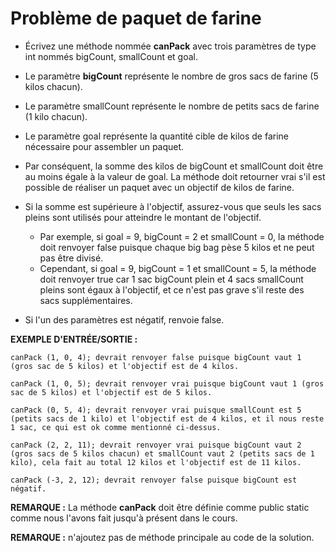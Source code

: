 # Problème de paquet de farine

+ Écrivez une méthode nommée **canPack** avec trois paramètres de type int nommés bigCount, smallCount et goal.

+ Le paramètre **bigCount** représente le nombre de gros sacs de farine (5 kilos chacun).

+ Le paramètre smallCount représente le nombre de petits sacs de farine (1 kilo chacun).

+ Le paramètre goal représente la quantité cible de kilos de farine nécessaire pour assembler un paquet.

+ Par conséquent, la somme des kilos de bigCount et smallCount doit être au moins égale à la valeur de goal. La méthode doit retourner vrai s'il est possible de réaliser un paquet avec un objectif de kilos de farine.

+ Si la somme est supérieure à l'objectif, assurez-vous que seuls les sacs pleins sont utilisés pour atteindre le montant de l'objectif. 
  + Par exemple, si goal = 9, bigCount = 2 et smallCount = 0, la méthode doit renvoyer false puisque chaque big bag pèse 5 kilos et ne peut pas être divisé. 
  + Cependant, si goal = 9, bigCount = 1 et smallCount = 5, la méthode doit renvoyer true car 1 sac bigCount plein et 4 sacs smallCount pleins sont égaux à l'objectif, et ce n'est pas grave s'il reste des sacs supplémentaires.

+ Si l'un des paramètres est négatif, renvoie false.



**EXEMPLE D'ENTRÉE/SORTIE :**

```
canPack (1, 0, 4); devrait renvoyer false puisque bigCount vaut 1 (gros sac de 5 kilos) et l'objectif est de 4 kilos.

canPack (1, 0, 5); devrait renvoyer vrai puisque bigCount vaut 1 (gros sac de 5 kilos) et l'objectif est de 5 kilos.

canPack (0, 5, 4); devrait renvoyer vrai puisque smallCount est 5 (petits sacs de 1 kilo) et l'objectif est de 4 kilos, et il nous reste 1 sac, ce qui est ok comme mentionné ci-dessus.

canPack (2, 2, 11); devrait renvoyer vrai puisque bigCount vaut 2 (gros sacs de 5 kilos chacun) et smallCount vaut 2 (petits sacs de 1 kilo), cela fait au total 12 kilos et l'objectif est de 11 kilos.

canPack (-3, 2, 12); devrait renvoyer false puisque bigCount est négatif.
```


**REMARQUE :** La méthode **canPack** doit être définie comme public static comme nous l'avons fait jusqu'à présent dans le cours.

**REMARQUE :** n'ajoutez pas de méthode principale au code de la solution.
